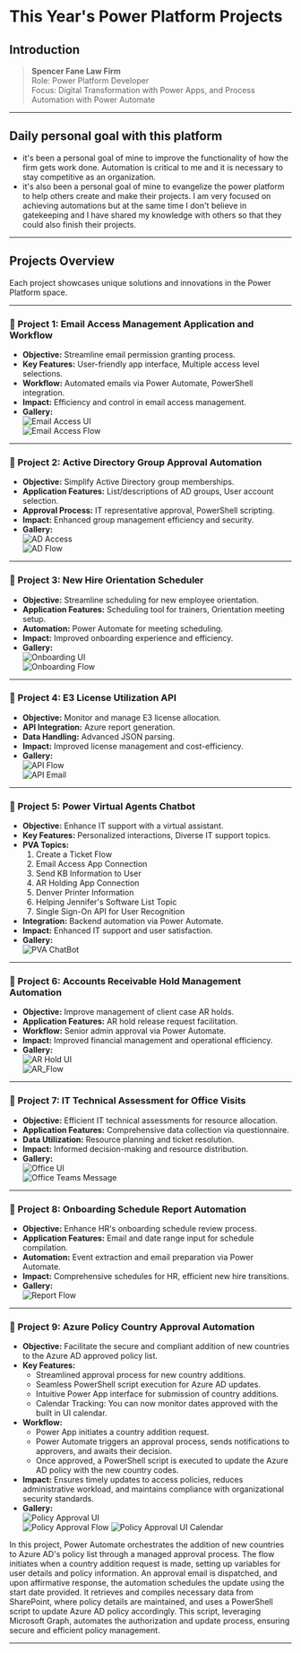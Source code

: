 # This Year's Power Platform Projects 

## Introduction
> **Spencer Fane Law Firm**  
> Role: Power Platform Developer  
> Focus: Digital Transformation with Power Apps, and Process Automation with Power Automate

---

## Daily personal goal with this platform
- it's been a personal goal of mine to improve the functionality of how the firm gets work done. Automation is critical to me and it is necessary to stay competitive as an organization.
- it's also been a personal goal of mine to evangelize the power platform to help others create and make their projects. I am very focused on achieving automations but at the same time I don't believe in gatekeeping and I have shared my knowledge with others so that they could also finish their projects.

---

## Projects Overview
Each project showcases unique solutions and innovations in the Power Platform space.

---

### 🌟 Project 1: Email Access Management Application and Workflow
- **Objective:** Streamline email permission granting process.
- **Key Features:** User-friendly app interface, Multiple access level selections.
- **Workflow:** Automated emails via Power Automate, PowerShell integration.
- **Impact:** Efficiency and control in email access management.
- **Gallery:**  
  ![Email Access UI](/Images/1EmailAccessUI.png)  
  ![Email Access Flow](/Images/EmailAccessFlow.png)

---

### 🌟 Project 2: Active Directory Group Approval Automation
- **Objective:** Simplify Active Directory group memberships.
- **Application Features:** List/descriptions of AD groups, User account selection.
- **Approval Process:** IT representative approval, PowerShell scripting.
- **Impact:** Enhanced group management efficiency and security.
- **Gallery:**  
  ![AD Access](/Images/AD_UI.png)  
  ![AD Flow](/Images/AD_Flow.png)

---

### 🌟 Project 3: New Hire Orientation Scheduler
- **Objective:** Streamline scheduling for new employee orientation.
- **Application Features:** Scheduling tool for trainers, Orientation meeting setup.
- **Automation:** Power Automate for meeting scheduling.
- **Impact:** Improved onboarding experience and efficiency.
- **Gallery:**  
  ![Onboarding UI](/Images/OnboardUI.png)  
  ![Onboarding Flow](/Images/OnboardFlow.png)

---

### 🌟 Project 4: E3 License Utilization API
- **Objective:** Monitor and manage E3 license allocation.
- **API Integration:** Azure report generation.
- **Data Handling:** Advanced JSON parsing.
- **Impact:** Improved license management and cost-efficiency.
- **Gallery:**  
  ![API Flow](/Images/API_Flow.png)  
  ![API Email](/Images/API_Email.png)

---

### 🌟 Project 5: Power Virtual Agents Chatbot
- **Objective:** Enhance IT support with a virtual assistant.
- **Key Features:** Personalized interactions, Diverse IT support topics.
- **PVA Topics:**
  1. Create a Ticket Flow
  2. Email Access App Connection
  3. Send KB Information to User
  4. AR Holding App Connection
  5. Denver Printer Information
  6. Helping Jennifer's Software List Topic
  7. Single Sign-On API for User Recognition
- **Integration:** Backend automation via Power Automate.
- **Impact:** Enhanced IT support and user satisfaction.
- **Gallery:**  
  ![PVA ChatBot](/Images/ChatBot.png)

---

### 🌟 Project 6: Accounts Receivable Hold Management Automation
- **Objective:** Improve management of client case AR holds.
- **Application Features:** AR hold release request facilitation.
- **Workflow:** Senior admin approval via Power Automate.
- **Impact:** Improved financial management and operational efficiency.
- **Gallery:**  
  ![AR Hold UI](/Images/AR_UI.png)  
  ![AR_Flow](/Images/AR_Flow.png)

---

### 🌟 Project 7: IT Technical Assessment for Office Visits
- **Objective:** Efficient IT technical assessments for resource allocation.
- **Application Features:** Comprehensive data collection via questionnaire.
- **Data Utilization:** Resource planning and ticket resolution.
- **Impact:** Informed decision-making and resource distribution.
- **Gallery:**  
  ![Office UI](/Images/Office_UI.png)  
  ![Office Teams Message](/Images/Office_Message.png)

---

### 🌟 Project 8: Onboarding Schedule Report Automation
- **Objective:** Enhance HR's onboarding schedule review process.
- **Application Features:** Email and date range input for schedule compilation.
- **Automation:** Event extraction and email preparation via Power Automate.
- **Impact:** Comprehensive schedules for HR, efficient new hire transitions.
- **Gallery:**  
  ![Report Flow](/Images/GRAB_Flow.png)

---

### 🌟 Project 9: Azure Policy Country Approval Automation

- **Objective:** Facilitate the secure and compliant addition of new countries to the Azure AD approved policy list.
- **Key Features:** 
  - Streamlined approval process for new country additions.
  - Seamless PowerShell script execution for Azure AD updates.
  - Intuitive Power App interface for submission of country additions.
  - Calendar Tracking: You can now monitor dates approved with the built in UI calendar.
- **Workflow:** 
  - Power App initiates a country addition request.
  - Power Automate triggers an approval process, sends notifications to approvers, and awaits their decision.
  - Once approved, a PowerShell script is executed to update the Azure AD policy with the new country codes.
- **Impact:** Ensures timely updates to access policies, reduces administrative workload, and maintains compliance with organizational security standards.
- **Gallery:**  
  ![Policy Approval UI](/Images/LocationApprovalUI1.png)  
  ![Policy Approval Flow](/Images/LocationApprovalFlow.png)
  ![Policy Approval UI Calendar](/Images/LocationApprovalUI2.png)    

In this project, Power Automate orchestrates the addition of new countries to Azure AD's policy list through a managed approval process. The flow initiates when a country addition request is made, setting up variables for user details and policy information. An approval email is dispatched, and upon affirmative response, the automation schedules the update using the start date provided. It retrieves and compiles necessary data from SharePoint, where policy details are maintained, and uses a PowerShell script to update Azure AD policy accordingly. This script, leveraging Microsoft Graph, automates the authorization and update process, ensuring secure and efficient policy management.

---
